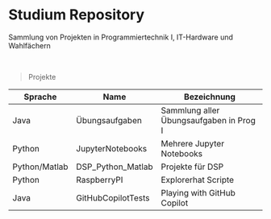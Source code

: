 # Studium Repository

Sammlung von Projekten in Programmiertechnik I, IT-Hardware und Wahlfächern

<br>

> Projekte

| Sprache       | Name               | Bezeichnung                             |
| ------------- | ------------------ | --------------------------------------- |
| Java          | Übungsaufgaben     | Sammlung aller Übungsaufgaben in Prog I |
| Python        | JupyterNotebooks   | Mehrere Jupyter Notebooks               |
| Python/Matlab | DSP_Python_Matlab  | Projekte für DSP                        |
| Python        | RaspberryPI        | Explorerhat Scripte                     |
| Java          | GitHubCopilotTests | Playing with GitHub Copilot             |
